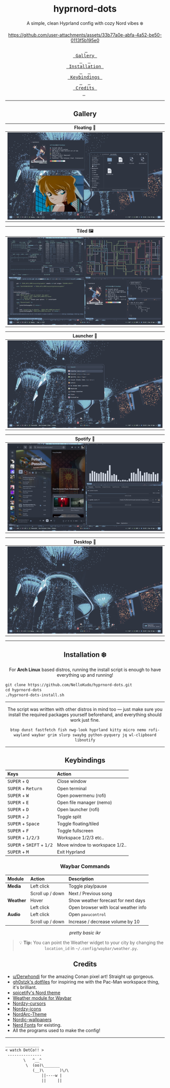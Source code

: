 <h1 align="center"> hyprnord-dots </h1>
<p align="center"> A simple, clean Hyprland config with cozy Nord vibes ❄️ </p>

<div align="center">

https://github.com/user-attachments/assets/33b77a0e-abfa-4a52-be50-0113f5b195e0

  &ensp;<a href="#gallery"><kbd> <br> Gallery <br> </kbd></a>&ensp;
  &ensp;<a href="#installation-%EF%B8%8F"><kbd> <br> Installation <br> </kbd></a>&ensp;
  &ensp;<a href="#keybindings"><kbd> <br> Keybindings <br> </kbd></a>&ensp;
  &ensp;<a href="#credits"><kbd> <br> Credits <br> </kbd></a>&ensp;

---

## Gallery
| Floating 🍃 |
|:-:|
|![desktop1](screenshots/desktop_1.png)|

| Tiled 🖼️ |
|:-:|
|![desktop3](screenshots/desktop_3.png)|

| Launcher 🔎 |
|:-:|
|![desktop5](screenshots/desktop_5.png)|

| Spotify 🎼 |
|:-:|
|![desktop4](screenshots/desktop_4.png)|

| Desktop 🚦 |
|:-:|
|![desktop2](screenshots/desktop_2.png)|

--- 

## Installation ❄️

For **Arch Linux** based distros, running the install script is enough to have everything up and running!
</div>

```
git clone https://github.com/NelloKudo/hyprnord-dots.git
cd hyprnord-dots
./hyprnord-dots-install.sh
```
<div align="center">

---
The script was written with other distros in mind too — just make sure you install the required packages yourself beforehand, and everything should work just fine.
```
btop dunst fastfetch fish nwg-look hyprland kitty micro nemo rofi-wayland waybar grim slurp swaybg python-pyquery jq wl-clipboard libnotify
```
--- 

## Keybindings

| Keys                                                 | Action                          |
| :--------------------------------------------------- | :------------------------------ |
| <kbd>SUPER</kbd> + <kbd>Q</kbd>                      | Close window                    |
| <kbd>SUPER</kbd> + <kbd>Return</kbd>                 | Open terminal                   |
| <kbd>SUPER</kbd> + <kbd>W</kbd>                      | Open powermenu (rofi)           |
| <kbd>SUPER</kbd> + <kbd>E</kbd>                      | Open file manager (nemo)        |
| <kbd>SUPER</kbd> + <kbd>D</kbd>                      | Open launcher (rofi)            |
| <kbd>SUPER</kbd> + <kbd>J</kbd>                      | Toggle split                    |
| <kbd>SUPER</kbd> + <kbd>Space</kbd>                  | Toggle floating/tiled           |
| <kbd>SUPER</kbd> + <kbd>F</kbd>                      | Toggle fullscreen               |
| <kbd>SUPER</kbd> + <kbd>1/2/3</kbd>                  | Workspace 1/2/3 etc..           |
| <kbd>SUPER</kbd> + <kbd>SHIFT</kbd> + <kbd>1/2</kbd> | Move window to workspace 1/2..  |
| <kbd>SUPER</kbd> + <kbd>M</kbd>                      | Exit Hyprland                   |

### Waybar Commands

| Module         | Action                          | Description                             |
| :------------- | :------------------------------ | :-------------------------------------- |
| **Media**      | Left click                      | Toggle play/pause                       |
|                | Scroll up / down                | Next / Previous song                    |
| **Weather**    | Hover                           | Show weather forecast for next days     |
|                | Left click                      | Open browser with local weather info    |
| **Audio**      | Left click                      | Open `pavucontrol`                      |
|                | Scroll up / down                | Increase / decrease volume by 10        |

*pretty basic ikr*

> 💡 **Tip:** You can point the Weather widget to your city by changing the `location_id` in `~/.config/waybar/weather.py`.

## Credits

</div>

- [u/Derwhondi](https://www.reddit.com/r/OneTruthPrevails/comments/hw191n/pixel_redraw_of_dancing_conan_this_is_from/) for the amazing Conan pixel art! Straight up gorgeous.
- [gh0stzk's dotfiles](https://github.com/gh0stzk/dotfiles) for inspiring me with the Pac-Man workspace thing, it's brilliant.
- [spicetify's Nord theme](https://github.com/Comfy-Themes/Spicetify/blob/main/Comfy/README.md)
- [Weather module for Waybar](https://gist.github.com/Surendrajat/ff3876fd2166dd86fb71180f4e9342d7)
- [Nordzy-cursors](https://github.com/guillaumeboehm/Nordzy-cursors)
- [Nordzy-icons](https://github.com/MolassesLover/Nordzy-icon)
- [NordArc-Theme](https://github.com/robertovernina/NordArc)
- [Nordic-wallpapers](https://github.com/linuxdotexe/nordic-wallpapers)
- [Nerd Fonts](https://www.nerdfonts.com/) for existing.
- All the programs used to make the config!
---
  
```
_______________ 
< watch DetCo!! >
 --------------- 
        \   ^__^
         \  (oo)\_______
            (__)\       )\/\
                ||----w |
                ||     ||
```
